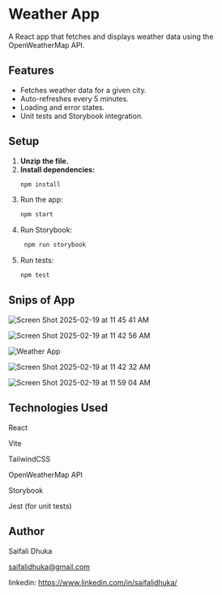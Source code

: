 # Weather App

A React app that fetches and displays weather data using the OpenWeatherMap API.

## Features
- Fetches weather data for a given city.
- Auto-refreshes every 5 minutes.
- Loading and error states.
- Unit tests and Storybook integration.

## Setup
1. **Unzip the file.**
2. **Install dependencies:**
   ```bash
   npm install
3. Run the app: 
    ```bash 
    npm start
4. Run Storybook:
    ```bash
     npm run storybook
5. Run tests: 
     ```bash
    npm test 
## Snips of App

![Screen Shot 2025-02-19 at 11 45 41 AM](https://github.com/user-attachments/assets/4156dd1e-be52-426e-a0d9-03e140915f4f)

![Screen Shot 2025-02-19 at 11 42 56 AM](https://github.com/user-attachments/assets/fb78aa4a-8648-451d-8b91-a0241fa0397c)

![Weather App](https://raw.githubusercontent.com/your-username/weather-app/main/screenshots/weather-app-home.png)

![Screen Shot 2025-02-19 at 11 42 32 AM](https://github.com/user-attachments/assets/66c7a0ec-81a4-40b9-ae64-6ff76a605834)

![Screen Shot 2025-02-19 at 11 59 04 AM](https://github.com/user-attachments/assets/9b544e07-b445-4c8a-8ef0-e753de5c5316)


## Technologies Used
React

Vite

TailwindCSS

OpenWeatherMap API

Storybook

Jest (for unit tests)    


## Author

Saifali Dhuka

saifalidhuka@gmail.com

linkedin: https://www.linkedin.com/in/saifalidhuka/ 
